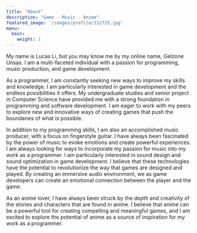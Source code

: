 ```yaml
---
title: "About"
description: "Game - Music - Anime"
featured_image: '/images/profile/212725.jpg'
menu:
  main:
    weight: 1
---
```


My name is Lucas Li, but you may know me by my online name, Gelzone Unsas. I am a multi-faceted individual with a passion for programming, music production, and game development.

As a programmer, I am constantly seeking new ways to improve my skills and knowledge. I am particularly interested in game development and the endless possibilities it offers. My undergraduate studies and senior project in Computer Science have provided me with a strong foundation in programming and software development. I am eager to work with my peers to explore new and innovative ways of creating games that push the boundaries of what is possible.

In addition to my programming skills, I am also an accomplished music producer, with a focus on fingerstyle guitar. I have always been fascinated by the power of music to evoke emotions and create powerful experiences. I am always looking for ways to incorporate my passion for music into my work as a programmer. I am particularly interested in sound design and sound optimization in game development. I believe that these technologies have the potential to revolutionize the way that games are designed and played. By creating an immersive audio environment, we as game developers can create an emotional connection between the player and the game.

As an anime lover, I have always been struck by the depth and creativity of the stories and characters that are found in anime. I believe that anime can be a powerful tool for creating compelling and meaningful games, and I am excited to explore the potential of anime as a source of inspiration for my work as a programmer.

